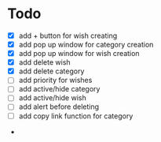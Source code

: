# Todo

- [x] add + button for wish creating
- [x] add pop up window for category creation
- [x] add pop up window for wish creation
- [x] add delete wish
- [x] add delete category
- [ ] add priority for wishes
- [ ] add active/hide category
- [ ] add active/hide wish
- [ ] add alert before deleting
- [ ] add copy link function for category
- 
